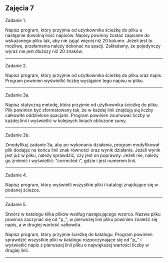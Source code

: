 ## Zajęcia 7  

Zadanie 1.

Napisz program, który przyjmie od użytkownika ścieżkę do pliku a następnie dowolną ilość napisów. Napisy powinny zostać zapisane do wskazanego pliku tak, aby nie zająć więcej niż 20 kolumn. Jeżeli jest to możliwe, przełamania należy dokonać na spacji. Zakładamy, że pojedynczy wyraz nie jest dłuższy niż 20 znaków.

---

Zadanie 2.

Napisz program, który przyjmie od użytkownika ścieżkę do pliku oraz napis. Program powinien wyświetlić liczbę wystąpień tego napisu w pliku.

---

Zadanie 3a.

Napisz statyczną metodę, która przyjmie od użytkownika ścieżkę do pliku. Plik powinien być sformatowany tak, że w każdej linii znajdują się liczby całkowite oddzielone spacjami. Program powinien zsumować liczby w każdej linii i wyświetlić w kolejnych liniach obliczone sumy.

---

Zadanie 3b.

Zmodyfikuj zadanie 3a, aby po wykonaniu działania, program modyfikował plik dodając na końcu linii znak równości oraz wynik działania. Jeżeli wynik jest już w pliku, należy sprawdzić, czy jest on poprawny. Jeżeli nie, należy go zmienić i wyświetlić: "corrected i", gdzie i jest numerem linii.

---

Zadanie 4.

Napisz program, który wyświetli wszystkie pliki i katalogi znajdujące się w podanej ścieżce.

---

Zadanie 5.

Stwórz w katalogu kilka plików według następującego wzorca. Nazwa pliku powinna zaczynać się od "p_", w pierwszej linii pliku powinien znaleźć się napis, a w drugiej wartość całkowita.

Napisz program, który przyjmie ścieżkę do katalogu. Program powinien sprawdzić wszystkie pliki w katalogu rozpoczynające się od "p_" i wyświetlić napis z pierwszej linii pliku o największej wartości liczby w drugiej linii.

---
